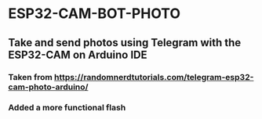 # ESP32-CAM-BOT-PHOTO

##  Take and send photos using Telegram with the ESP32-CAM  on Arduino IDE


### Taken from https://randomnerdtutorials.com/telegram-esp32-cam-photo-arduino/

### Added a more functional flash
